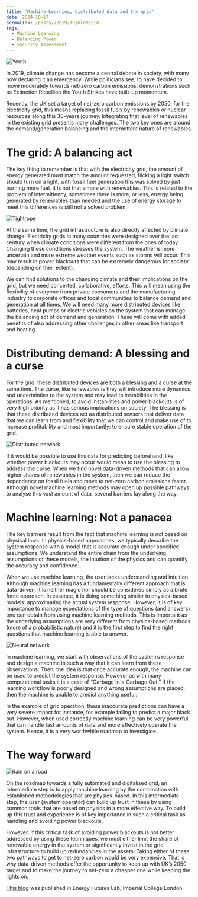```yaml
---
title: 'Machine-Learning, distributed data and the grid'
date: 2024-10-17
permalink: /posts//2019/10/mlddgrid
tags:
  - Machine Learning
  - Balancing Power
  - Security Assessment
---
```


![Youth](https://energyfutureslab.blog/wp-content/uploads/2019/10/action-activist-climate-2975498.jpg "Youth on Streets")


In 2019, climate change has become a central debate in society, with many now declaring it an emergency. While politicians see, to have decided to move moderately towards net-zero carbon emissions, demonstrations such as Extinction Rebellion the Youth Strikes have built-up momentum.

Recently, the UK set a target of net-zero carbon emissions by 2050, for the electricity grid, this means replacing fossil fuels by renewables or nuclear resources along this 30-years journey. Integrating that level of renewables in the existing grid presents many challenges. The two key ones are around the demand/generation balancing and the intermittent nature of renewables.

The grid: A balancing act
======
The key thing to remember is that with the electricity grid, the amount of energy generated must match the amount requested, flicking a light switch should turn on a light, with fossil fuel generation this was solved by just burning more fuel, it is not that simple with renewables. This is related to the problem of intermittency, sometimes there is more, or less, energy being generated by renewables than needed and the use of energy storage to meet this differences is still not a solved problem.

![Tightrope](https://energyfutureslab.blog/wp-content/uploads/2019/10/acrobat-4171996_1920_thin.jpg "Tightrope")


At the same time, the grid infrastructure is also directly affected by climate change. Electricity grids in many countries were designed over the last century when climate conditions were different from the ones of today. Changing these conditions stresses the system. The weather is more uncertain and more extreme weather events such as storms will occur. This may result in power blackouts that can be extremely dangerous for society (depending on their extent).

We can find solutions to the changing climate and their implications on the grid, but we need concerted, collaborative, efforts. This will mean using the flexibility of everyone from private consumers and the manufacturing industry to corporate offices and local communities to balance demand and generation at all times. We will need many more distributed devices like batteries, heat pumps or electric vehicles on the system that can manage the balancing act of demand and generation. These will come with added benefits of also addressing other challenges in other areas like transport and heating.

Distributing demand: A blessing and a curse
======

For the grid, these distributed devices are both a blessing and a curse at the same time. The curse, like renewables is they will introduce more dynamics and uncertainties to the system and may lead to instabilities in the operations. As mentioned, to avoid instabilities and power blackouts is of very high priority as it has serious implications on society. The blessing is that these distributed devices act as distributed sensors that deliver data that we can learn from and flexibility that we can control and make use of to increase profitability and most importantly: to ensure stable operation of the grid.

![Distributed network](https://energyfutureslab.blog/wp-content/uploads/2019/10/network-1989146_1920_thin.png "Distributed network")

If it would be possible to use this data for predicting beforehand, like whether power blackouts may occur would mean to use the blessing to address the curse. When we find novel data-driven methods that can allow higher shares of renewables in the system, then we can reduce the dependency on fossil fuels and move to net-zero carbon emissions faster. Although novel machine learning methods may open up possible pathways to analyse this vast amount of data, several barriers lay along the way.

Machine learning: Not a panacea
======

The key barriers result from the fact that machine learning is not based on physical laws. In physics-based approaches, we typically describe the system response with a model that is accurate enough under specified assumptions. We understand the entire chain from the underlying assumptions of these models, the intuition of the physics and can quantify the accuracy and confidence.

When we use machine learning, the user lacks understanding and intuition. Although machine learning has a fundamentally different approach that is data-driven, it is neither magic nor should be considered simply as a brute force approach. In essence, it is doing something similar to physics-based models: approximating the actual system response. However, it is of key importance to manage expectations of the type of questions (and answers) one can obtain from using machine learning methods. This is important as the underlying assumptions are very different from physics-based methods (more of a probabilistic nature) and it is the first step to find the right questions that machine learning is able to answer.

![Neural network](https://energyfutureslab.blog/wp-content/uploads/2019/10/artificial-neural-network-3501528_thin.png "Neural network")

In machine learning, we start with observations of the system’s response and design a machine in such a way that it can learn from these observations. Then, the idea is that once accurate enough, the machine can be used to predict the system response. However as with many computational tasks it is a case of “Garbage In = Garbage Out.” If the learning workflow is poorly designed and wrong assumptions are placed, then the machine is unable to predict anything useful.

In the example of grid operation, these inaccurate predictions can have a very severe impact for instance, for example failing to predict a major black out. However, when used correctly machine learning can be very powerful that can handle fast amounts of data and more effectively operate the system. Hence, it is a very worthwhile roadmap to investigate.

The way forward
======

![Rain on a road](https://energyfutureslab.blog/wp-content/uploads/2019/10/rain-84648_1920_thin.jpg "Rain on a road")

On the roadmap towards a fully automated and digitalised grid, an intermediate step is to apply machine learning by the combination with established methodologies that are physics-based. In this intermediate step, the user (system operator) can build up trust in these by using common tools that are based on physics in a more effective way. To build up this trust and experience is of key importance in such a critical task as handling and avoiding power blackouts.

However, if this critical task of avoiding power blackouts is not better addressed by using these techniques, we must either limit the share of renewable energy in the system or significantly invest in the grid infrastructure to build up redundancies in the assets. Taking either of these two pathways to get to net-zero carbon would be very expensive. That is why data-driven methods offer the opportunity to keep up with UK’s 2050 target and to make the journey to net-zero a cheaper one while keeping the lights on.

[This blog](https://energyfutureslab.blog/2019/10/17/machine-learning-distributed-data-and-the-grid/) was published in Energy Futures Lab, Imperial College London 
